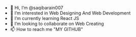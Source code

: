 - 👋 Hi, I’m @saqibarain007
- 👀 I’m interested in Web Designing And Web Development
- 🌱 I’m currently learning React JS
- 💞️ I’m looking to collaborate on Web Creating
- 📫 How to reach me "MY GITHUB"

<!---
saqibarain007/saqibarain007 is a ✨ special ✨ repository because its `README.md` (this file) appears on your GitHub profile.
You can click the Preview link to take a look at your changes.
--->
